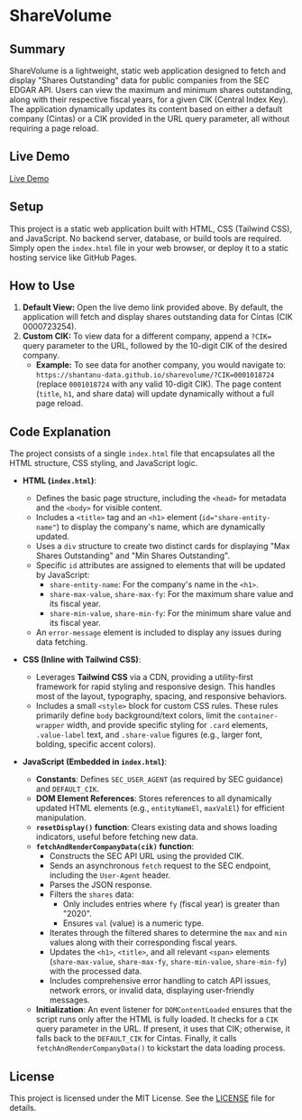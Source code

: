 # ShareVolume

## Summary
ShareVolume is a lightweight, static web application designed to fetch and display "Shares Outstanding" data for public companies from the SEC EDGAR API. Users can view the maximum and minimum shares outstanding, along with their respective fiscal years, for a given CIK (Central Index Key). The application dynamically updates its content based on either a default company (Cintas) or a CIK provided in the URL query parameter, all without requiring a page reload.

## Live Demo
[Live Demo](https://shantanu-data.github.io/sharevolume/)

## Setup
This project is a static web application built with HTML, CSS (Tailwind CSS), and JavaScript. No backend server, database, or build tools are required. Simply open the `index.html` file in your web browser, or deploy it to a static hosting service like GitHub Pages.

## How to Use
1.  **Default View:** Open the live demo link provided above. By default, the application will fetch and display shares outstanding data for Cintas (CIK 0000723254).
2.  **Custom CIK:** To view data for a different company, append a `?CIK=` query parameter to the URL, followed by the 10-digit CIK of the desired company.
    *   **Example:** To see data for another company, you would navigate to:
        `https://shantanu-data.github.io/sharevolume/?CIK=0001018724` (replace `0001018724` with any valid 10-digit CIK).
    The page content (`title`, `h1`, and share data) will update dynamically without a full page reload.

## Code Explanation

The project consists of a single `index.html` file that encapsulates all the HTML structure, CSS styling, and JavaScript logic.

*   **HTML (`index.html`)**:
    *   Defines the basic page structure, including the `<head>` for metadata and the `<body>` for visible content.
    *   Includes a `<title>` tag and an `<h1>` element (`id="share-entity-name"`) to display the company's name, which are dynamically updated.
    *   Uses a `div` structure to create two distinct cards for displaying "Max Shares Outstanding" and "Min Shares Outstanding".
    *   Specific `id` attributes are assigned to elements that will be updated by JavaScript:
        *   `share-entity-name`: For the company's name in the `<h1>`.
        *   `share-max-value`, `share-max-fy`: For the maximum share value and its fiscal year.
        *   `share-min-value`, `share-min-fy`: For the minimum share value and its fiscal year.
    *   An `error-message` element is included to display any issues during data fetching.

*   **CSS (Inline with Tailwind CSS)**:
    *   Leverages **Tailwind CSS** via a CDN, providing a utility-first framework for rapid styling and responsive design. This handles most of the layout, typography, spacing, and responsive behaviors.
    *   Includes a small `<style>` block for custom CSS rules. These rules primarily define `body` background/text colors, limit the `container-wrapper` width, and provide specific styling for `.card` elements, `.value-label` text, and `.share-value` figures (e.g., larger font, bolding, specific accent colors).

*   **JavaScript (Embedded in `index.html`)**:
    *   **Constants**: Defines `SEC_USER_AGENT` (as required by SEC guidance) and `DEFAULT_CIK`.
    *   **DOM Element References**: Stores references to all dynamically updated HTML elements (e.g., `entityNameEl`, `maxValEl`) for efficient manipulation.
    *   **`resetDisplay()` function**: Clears existing data and shows loading indicators, useful before fetching new data.
    *   **`fetchAndRenderCompanyData(cik)` function**:
        *   Constructs the SEC API URL using the provided CIK.
        *   Sends an asynchronous `fetch` request to the SEC endpoint, including the `User-Agent` header.
        *   Parses the JSON response.
        *   Filters the `shares` data:
            *   Only includes entries where `fy` (fiscal year) is greater than "2020".
            *   Ensures `val` (value) is a numeric type.
        *   Iterates through the filtered shares to determine the `max` and `min` values along with their corresponding fiscal years.
        *   Updates the `<h1>`, `<title>`, and all relevant `<span>` elements (`share-max-value`, `share-max-fy`, `share-min-value`, `share-min-fy`) with the processed data.
        *   Includes comprehensive error handling to catch API issues, network errors, or invalid data, displaying user-friendly messages.
    *   **Initialization**: An event listener for `DOMContentLoaded` ensures that the script runs only after the HTML is fully loaded. It checks for a `CIK` query parameter in the URL. If present, it uses that CIK; otherwise, it falls back to the `DEFAULT_CIK` for Cintas. Finally, it calls `fetchAndRenderCompanyData()` to kickstart the data loading process.

## License
This project is licensed under the MIT License. See the [LICENSE](LICENSE) file for details.